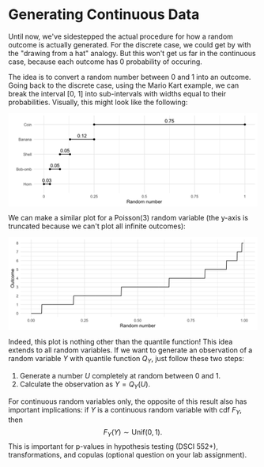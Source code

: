 # Generating Continuous Data




Until now, we've sidestepped the actual procedure for how a random outcome is actually generated. For the discrete case, we could get by with the "drawing from a hat" analogy. But this won't get us far in the continuous case, because each outcome has 0 probability of occuring.

The idea is to convert a random number between 0 and 1 into an outcome. Going back to the discrete case, using the Mario Kart example, we can break the interval [0, 1] into sub-intervals with widths equal to their probabilities. Visually, this might look like the following:

<img src="lecture12-appendix_files/figure-html/unnamed-chunk-2-1.png" width="768" style="display: block; margin: auto;" />

We can make a similar plot for a Poisson(3) random variable (the y-axis is truncated because we can't plot all infinite outcomes):

<img src="lecture12-appendix_files/figure-html/unnamed-chunk-3-1.png" width="768" style="display: block; margin: auto;" />

Indeed, this plot is nothing other than the quantile function! This idea extends to all random variables. If we want to generate an observation of a random variable $Y$ with quantile function $Q_Y$, just follow these two steps:

1. Generate a number $U$ completely at random between 0 and 1. 
2. Calculate the observation as $Y = Q_Y(U)$.

For continuous random variables only, the opposite of this result also has important implications: if $Y$ is a continuous random variable with cdf $F_Y$, then $$F_Y(Y) \sim \text{Unif}(0,1).$$ This is important for p-values in hypothesis testing (DSCI 552+), transformations, and copulas (optional question on your lab assignment).

